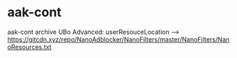 # aak-cont
aak-cont archive
UBo Advanced: userResouceLocation --> https://gitcdn.xyz/repo/NanoAdblocker/NanoFilters/master/NanoFilters/NanoResources.txt
